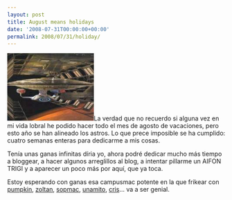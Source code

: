 ```yaml
---
layout: post
title: August means holidays
date: '2008-07-31T00:00:00+00:00'
permalink: 2008/07/31/holiday/
---
```

<img src="/assets/image018.jpg" alt="" title="rest" width="200" height="156" class="derecha_borde" />La verdad que no recuerdo si alguna vez en mi vida lobral he podido hacer todo el mes de agosto de vacaciones, pero esto año se han alineado los astros. Lo que prece imposible se ha cumplido: cuatro semanas enteras para dedicarme a mis cosas.

Tenía unas ganas infinitas díria yo, ahora podré dedicar mucho más tiempo a bloggear, a hacer algunos arreglillos al blog, a intentar pillarme un AIFON TRIGI y a aparecer un poco más por aquí, que ya toca.

Estoy esperando con ganas esa campusmac potente en la que frikear con <a href="http://intemperie79.wordpress.com/">pumpkin</a>, <a href="http://lordzoltan.gafapasta.com/">zoltan</a>, <a href="http://sopmacsl.com/">sopmac</a>, <a href="http://unamito.blogspot.com/">unamito</a>, <a href="http://childrenatyourfeet.com/">cris</a>... va a ser genial. 
